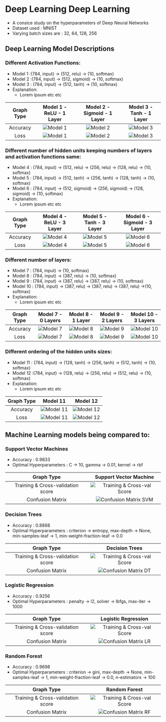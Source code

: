 # Deep Learning Deep Learning
- A consice study on the hyperparameters of Deep Neural Networks
- Dataset used : MNIST
- Varying batch sizes are : 32, 64, 128, 256

## Deep Learning Model Descriptions
### Different Activation Functions:
- Model 1 :(784, input) -> (512, relu) -> (10, softmax)
- Model 2 :(784, input) -> (512, sigmoid) -> (10, softmax)
- Model 3 : (784, input) -> (512, tanh) -> (10, softmax)
- Explanation:
	- Lorem ipsum etc etc

| Graph Type | Model 1 - ReLU - 1 Layer | Model 2 - Sigmoid - 1 Layer | Model 3 - Tanh - 1 Layer |
| :--------: | :-------: | :-------: | :-------: |
| Accuracy | ![Model 1](models/model-0-accuracy.png "Model 1") | ![Model 2](models/model-1-accuracy.png "Model 2") | ![Model 3](models/model-2-accuracy.png "Model 3") |
| Loss | ![Model 1](models/model-0-loss.png "Model 1") | ![Model 2](models/model-1-loss.png "Model 2") | ![Model 3](models/model-2-loss.png "Model 3") |

### Different number of hidden units keeping numbers of layers and activation functions same:
- Model 4 : (784, input) -> (512, relu) -> (256, relu) -> (128, relu) -> (10, softmax)
- Model 5 : (784, input) -> (512, tanh) -> (256, tanh) -> (128, tanh) -> (10, softmax)
- Model 6 : (784, input) -> (512, sigmoid) -> (256, sigmoid) -> (128, sigmoid) -> (10, softmax)
- Explanation:
	- Lorem ipsum etc etc

| Graph Type | Model 4 - ReLU - 3 Layer | Model 5 - Tanh - 3 Layer | Model 6 - Sigmoid - 3 Layer |
| :--------: | :-------: | :-------: | :-------: |
| Accuracy | ![Model 4](models/model-3-accuracy.png "Model 4") | ![Model 5](models/model-4-accuracy.png "Model 5") | ![Model 6](models/model-5-accuracy.png "Model 6") |
| Loss | ![Model 4](models/model-3-loss.png "Model 4") | ![Model 5](models/model-4-loss.png "Model 5") | ![Model 6](models/model-5-loss.png "Model 6") |

### Different number of layers:
- Model 7 : (784, input) -> (10, softmax)
- Model 8 : (784, input) -> (387, relu) -> (10, softmax)
- Model 9 : (784, input) -> (387, relu) -> (387, relu) -> (10, softmax)
- Model 10 : (784, input) -> (387, relu) ->  (387, relu) -> (387, relu) ->(10, softmax)
- Explanation:
	- Lorem ipsum etc etc

| Graph Type | Model 7 - 0 Layers | Model 8 - 1 Layer | Model 9 - 2 Layers | Model 10 - 3 Layers |
| :---------: | :---------: | :---------: | :---------: | :---------: |
| Accuracy | ![Model 7](models/model-6-accuracy.png "Model 7") | ![Model 8](models/model-7-accuracy.png "Model 8") | ![Model 9](models/model-8-accuracy.png "Model 9") | ![Model 10](models/model-9-accuracy.png "Model 10") |
| Loss | ![Model 7](models/model-6-loss.png "Model 7") | ![Model 8](models/model-7-loss.png "Model 8") | ![Model 9](models/model-8-loss.png "Model 9") | ![Model 10](models/model-9-loss.png "Model 10") |

### Different ordering of the hidden units sizes:
- Model 11 : (784, input) -> (128, tanh) -> (256, tanh) -> (512, tanh) -> (10, softmax)
- Model 12 :(784, input) -> (128, relu) -> (256, relu) -> (512, relu) -> (10, softmax)
- Explanation:
	- Lorem ipsum etc etc

| Graph Type | Model 11 | Model 12 |
| :---------: | :---------: | :---------: |
| Accuracy | ![Model 11](models/model-10-accuracy.png "Model 11") | ![Model 12](models/model-10-accuracy.png "Model 12") |
| Loss | ![Model 11](models/model-11-loss.png "Model 11") | ![Model 12](models/model-11-loss.png "Model 12") |


## Machine Learning models being compared to:
### Support Vector Machines
- Accuracy : 0.9833
- Optimal Hyperparameters : C -> 10, gamma -> 0.01, kernel -> rbf

| Graph Type | Support Vector Machine |
| :---------: | :---------: |
| Training & Cross-validation score | ![Training & Cross-val Score](models/SVM.png "Training & Cross-val Score") |
| Confusion Matrix | ![Confusion Matrix SVM](models/SVM_confusion_matrix.png "Confusion Matrix SVM") |
### Decision Trees
- Accuracy : 0.8868
- Optimal Hyperparameters : criterion -> entropy, max-depth -> None, min-samples-leaf -> 1, min-weight-fraction-leaf -> 0.0

| Graph Type | Decision Trees |
| :---------: | :---------: |
| Training & Cross-validation score | ![Training & Cross-val Score](models/DT.png "Training & Cross-val Score") |
| Confusion Matrix | ![Confusion Matrix DT](models/DT_confusion_matrix.png "Confusion Matrix DT") |
### Logistic Regression
- Accuracy : 0.9256
- Optimal Hyperparameters : penalty -> l2, solver -> lbfgs, max-iter -> 1000

| Graph Type | Logistic Regression |
| :---------: | :---------: |
| Training & Cross-validation score | ![Training & Cross-val Score](models/LogisticRegression.png "Training & Cross-val Score") |
| Confusion Matrix | ![Confusion Matrix LR](models/LogisticRegression_confusion_matrix.png "Confusion Matrix LR") |
### Random Forest
- Accuracy : 0.9698
- Optimal Hyperparameters : criterion -> gini, max-depth -> None, min-samples-leaf -> 1, min-weight-fraction-leaf -> 0.0, n-estimators -> 100

| Graph Type | Random Forest |
| :---------: | :---------: |
| Training & Cross-validation score | ![Training & Cross-val Score](models/RandomForest.png "Training & Cross-val Score") |
| Confusion Matrix | ![Confusion Matrix RF](models/RandomForest_confusion_matrix.png "Confusion Matrix RF") |
